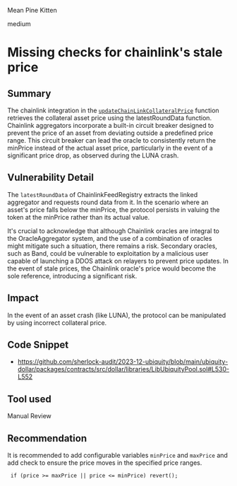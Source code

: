 Mean Pine Kitten

medium

# Missing checks for chainlink's stale price

## Summary

The chainlink integration in the [`updateChainLinkCollateralPrice`](https://github.com/sherlock-audit/2023-12-ubiquity/blob/main/ubiquity-dollar/packages/contracts/src/dollar/libraries/LibUbiquityPool.sol#L523-L562) function retrieves the collateral asset price using the latestRoundData function. Chainlink aggregators incorporate a built-in circuit breaker designed to prevent the price of an asset from deviating outside a predefined price range. This circuit breaker can lead the oracle to consistently return the minPrice instead of the actual asset price, particularly in the event of a significant price drop, as observed during the LUNA crash.

## Vulnerability Detail

The `latestRoundData` of ChainlinkFeedRegistry extracts the linked aggregator and requests round data from it. In the scenario where an asset's price falls below the minPrice, the protocol persists in valuing the token at the minPrice rather than its actual value.

It's crucial to acknowledge that although Chainlink oracles are integral to the OracleAggregator system, and the use of a combination of oracles might mitigate such a situation, there remains a risk. Secondary oracles, such as Band, could be vulnerable to exploitation by a malicious user capable of launching a DDOS attack on relayers to prevent price updates. In the event of stale prices, the Chainlink oracle's price would become the sole reference, introducing a significant risk.

## Impact

In the event of an asset crash (like LUNA), the protocol can be manipulated by using incorrect collateral price.

## Code Snippet
- https://github.com/sherlock-audit/2023-12-ubiquity/blob/main/ubiquity-dollar/packages/contracts/src/dollar/libraries/LibUbiquityPool.sol#L530-L552

## Tool used

Manual Review

## Recommendation

It is recommended to add configurable variables `minPrice` and `maxPrice` and add check to ensure the price moves in the specified price ranges.
```solidity
 if (price >= maxPrice || price <= minPrice) revert();
```
